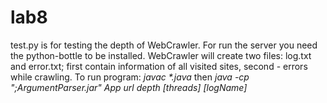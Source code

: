 # lab8
test.py is for testing the depth of WebCrawler. For run the server you need the python-bottle to be installed.
WebCrawler will create two files: log.txt and error.txt; first contain information of all visited sites, second - errors while crawling.
To run program: <i>javac *.java</i> then <i>java -cp ";ArgumentParser.jar" App url depth [threads] [logName]</i> 
